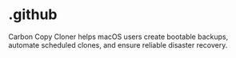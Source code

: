 # .github
Carbon Copy Cloner helps macOS users create bootable backups, automate scheduled clones, and ensure reliable disaster recovery.
